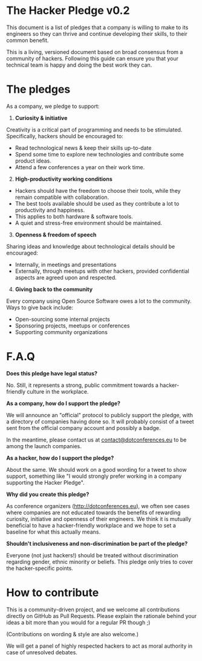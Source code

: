 The Hacker Pledge v0.2
======================

This document is a list of pledges that a company is willing to make to its engineers so they can thrive and continue developing their skills, to their common benefit.

This is a living, versioned document based on broad consensus from a community of hackers. Following this guide can ensure you that your technical team is happy and doing the best work they can.


The pledges
===========

As a company, we pledge to support:

 1. **Curiosity & initiative**

  Creativity is a critical part of programming and needs to be stimulated. Specifically, hackers should be encouraged to:

   * Read technological news & keep their skills up-to-date
   * Spend some time to explore new technologies and contribute some product ideas.
   * Attend a few conferences a year on their work time.

 2. **High-productivity working conditions**

   * Hackers should have the freedom to choose their tools, while they remain compatible with collaboration.
   * The best tools available should be used as they contribute a lot to productivity and happiness.
   * This applies to both hardware & software tools.
   * A quiet and stress-free environment should be maintained.

 3. **Openness & freedom of speech**

  Sharing ideas and knowledge about technological details should be encouraged:
   * Internally, in meetings and presentations
   * Externally, through meetups with other hackers, provided confidential aspects are agreed upon and respected.

 4. **Giving back to the community**

  Every company using Open Source Software owes a lot to the community. Ways to give back include:

   * Open-sourcing some internal projects
   * Sponsoring projects, meetups or conferences
   * Supporting community organizations


F.A.Q
=====

**Does this pledge have legal status?**

No. Still, it represents a strong, public commitment towards a hacker-friendly culture in the workplace.

**As a company, how do I support the pledge?**

We will announce an "official" protocol to publicly support the pledge, with a directory of companies having done so. It will probably consist of a tweet sent from the official company account and possibly a badge.

In the meantime, please contact us at contact@dotconferences.eu to be among the launch companies.

**As a hacker, how do I support the pledge?**

About the same. We should work on a good wording for a tweet to show support, something like "I would strongly prefer working in a company supporting the Hacker Pledge".

**Why did you create this pledge?**

As conference organizers (http://dotconferences.eu), we often see cases where companies are not educated towards the benefits of rewarding curiosity, initiative and openness of their engineers. We think it is mutually beneficial to have a hacker-friendly workplace and we hope to set a baseline for what this actually means.

**Shouldn't inclusiveness and non-discrimination be part of the pledge?**

Everyone (not just hackers!) should be treated without discrimination regarding gender, ethnic minority or beliefs. This pledge only tries to cover the hacker-specific points.


How to contribute
=================

This is a community-driven project, and we welcome all contributions directly on GitHub as Pull Requests. Please explain the rationale behind your ideas a bit more than you would for a regular PR though ;)

(Contributions on wording & style are also welcome.)

We will get a panel of highly respected hackers to act as moral authority in case of unresolved debates.

